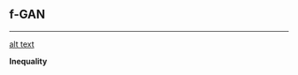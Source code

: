 ## f-GAN

---

[alt text](https://github.com/StefanoPenazzi2/StefanoPenazzi2.github.io/blob/main/imgs/fgans/fgans_architecture.png?raw=true)


**Inequality**

